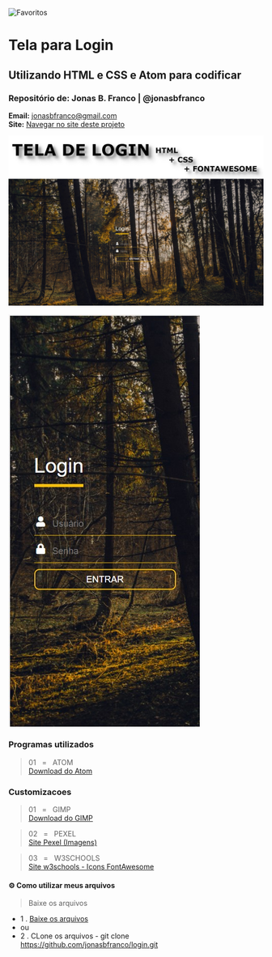 ![Favoritos](https://img.shields.io/github/stars/jonasbfranco/login?style=social)

<p align='left'><h1><b>Tela para Login<br></h1></b></p>
<p align='left'><h2>Utilizando HTML e CSS e Atom para codificar</h2></b></p>
<p align='left'><h3><b>Repositório de:</b> Jonas B. Franco | @jonasbfranco<br></h3></b></p>
<b>Email:</b> <a href='mailto:jonasbfranco@gmail.com'>jonasbfranco@gmail.com</a><br>
<b>Site:</b> <a href='https://projeto2.netlify.com/'>Navegar no site deste projeto</a></p>

![Projeto](https://github.com/jonasbfranco/login/blob/master/22.jpg?raw=true)

![Site em Smartphone](https://github.com/jonasbfranco/login/blob/master/2.jpg?raw=true)


### Programas utilizados
> 01&nbsp;&nbsp;&nbsp;=&nbsp;&nbsp;&nbsp;ATOM<br>
[Download do Atom](https://atom.io/) 

### Customizacoes
> 01&nbsp;&nbsp;&nbsp;=&nbsp;&nbsp;&nbsp;GIMP<br>
[Download do GIMP](https://www.gimp.org/)

> 02&nbsp;&nbsp;&nbsp;=&nbsp;&nbsp;&nbsp;PEXEL<br>
[Site Pexel (Imagens)](https://www.pexels.com/)

> 03&nbsp;&nbsp;&nbsp;=&nbsp;&nbsp;&nbsp;W3SCHOOLS<br>
[Site w3schools - Icons FontAwesome](https://www.w3schools.com/icons/fontawesome5_intro.asp)


#### ⚙ Como utilizar meus arquivos 
> Baixe os arquivos 
* 1 . [Baixe os arquivos ](https://github.com/jonasbfranco/login/archive/master.zip)<br>
* ou
* 2 . CLone os arquivos - git clone https://github.com/jonasbfranco/login.git   





